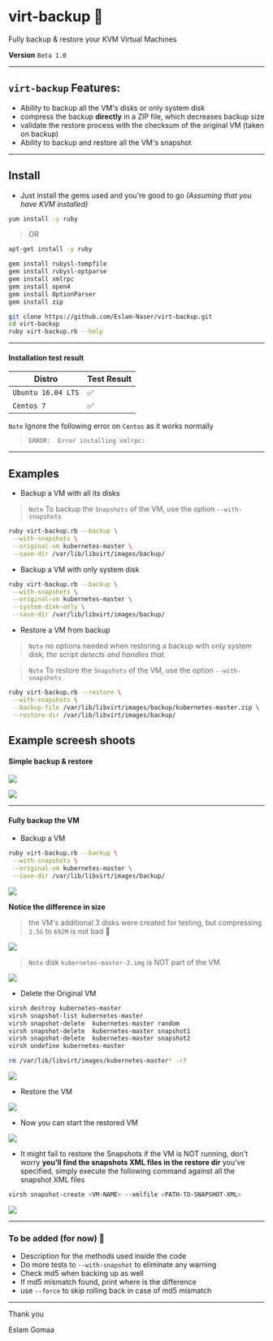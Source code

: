 # virt-backup :rocket:
Fully backup & restore your KVM Virtual Machines 

**Version**  `Beta 1.0` 

---

## `virt-backup` Features:

* Ability to backup all the VM's disks or only system disk
* compress the backup **directly** in a ZIP file, which decreases backup size
* validate the restore process with the checksum of the original VM (taken on backup)
* Ability to backup and restore all the VM's snapshot


---

## Install

* Just install the gems used and you're good to go *(Assuming that you have KVM installed)*

```bash
yum install -y ruby
```
> OR
```bash
apt-get install -y ruby
```

```bash
gem install rubysl-tempfile
gem install rubysl-optparse
gem install xmlrpc
gem install open4
gem install OptionParser
gem install zip
```

```bash
git clone https://github.com/Eslam-Naser/virt-backup.git
cd virt-backup
ruby virt-backup.rb --help
```

---

#### Installation test result

| Distro             | Test Result |
| ------------------ | ----------- |
| `Ubuntu 16.04 LTS` | ✅           |
| `Centos 7`         | ✅           |

`Note` Ignore the following error on `Centos` as it works normally

> `ERROR:  Error installing xmlrpc:` 



---

## Examples

* Backup a VM with all its disks

> `Note` To backup the `Snapshots` of the VM, use the option `--with-snapshots`

```bash
ruby virt-backup.rb --backup \
 --with-snapshots \
 --original-vm kubernetes-master \
 --save-dir /var/lib/libvirt/images/backup/
```

* Backup a VM with only system disk

```bash
ruby virt-backup.rb --backup \
 --with-snapshots \
 --original-vm kubernetes-master \
 --system-disk-only \
 --save-dir /var/lib/libvirt/images/backup/
```

* Restore a VM from backup

> `Note` no options needed when restoring a backup with only system disk, *the script detects and handles that.*

> `Note` To restore the `Snapshots` of the VM, use the option `--with-snapshots`

```bash
ruby virt-backup.rb --restore \
 --with-snapshots \
 --backup-file /var/lib/libvirt/images/backup/kubernetes-master.zip \
 --restore-dir /var/lib/libvirt/images/backup/
```

## Example screesh shoots



#### Simple backup & restore

![](https://i.imgur.com/SB6FD3p.png)

![](https://i.imgur.com/69ZwK6K.png)

---

#### Fully backup the VM

* Backup a VM
```bash
ruby virt-backup.rb --backup \
 --with-snapshots \
 --original-vm kubernetes-master \
 --save-dir /var/lib/libvirt/images/backup/
```

![](https://i.imgur.com/Y6XEYTI.png)

**Notice the difference in size**
> the VM's additional 3 disks were created for testing, but compressing `2.5G` to `692M` is not bad :full_moon_with_face:

![](https://i.imgur.com/8amolTB.png)

> `Note` disk `kubernetes-master-2.img` is NOT part of the VM.

![](https://i.imgur.com/jlEP1mX.png)


* Delete the Original VM
```bash
virsh destroy kubernetes-master
virsh snapshot-list kubernetes-master
virsh snapshot-delete  kubernetes-master random
virsh snapshot-delete  kubernetes-master snapshot1
virsh snapshot-delete  kubernetes-master snapshot2
virsh undefine kubernetes-master

rm /var/lib/libvirt/images/kubernetes-master* -rf
```

![](https://i.imgur.com/i1zlitL.png)


* Restore the VM

![](https://i.imgur.com/e9FIu7c.png)

* Now you can start the restored VM

![](https://i.imgur.com/g1LAyHu.png)

* It might fail to restore the Snapshots if the VM is NOT running, don't worry **you'll find the snapshots XML files in the restore dir** you've specified, simply execute the following command against all the snapshot XML files

```bash
virsh snapshot-create <VM-NAME> --xmlfile <PATH-TO-SNAPSHOT-XML>
```

![](https://i.imgur.com/OcMSmgj.png)

---


### To be added (for now) 🔨

* Description for the methods used inside the code
* Do more tests to `--with-snapshot` to eliminate any warning
* Check md5 when backing up as well
* If md5 mismatch found, print where is the difference
* use `--force` to skip rolling back in case of md5 mismatch

---

Thank you

Eslam Gomaa

